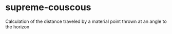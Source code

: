 # supreme-couscous
Calculation of the distance traveled by a material point thrown at an angle to the horizon
